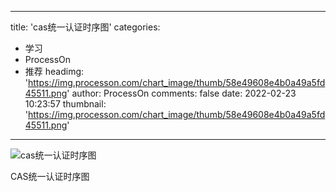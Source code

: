 
---
title: 'cas统一认证时序图'
categories: 
 - 学习
 - ProcessOn
 - 推荐
headimg: 'https://img.processon.com/chart_image/thumb/58e49608e4b0a49a5fd45511.png'
author: ProcessOn
comments: false
date: 2022-02-23 10:23:57
thumbnail: 'https://img.processon.com/chart_image/thumb/58e49608e4b0a49a5fd45511.png'
---

<div>   
<img class="thumb" alt="cas统一认证时序图" src="https://img.processon.com/chart_image/thumb/58e49608e4b0a49a5fd45511.png" referrerpolicy="no-referrer">
<p>CAS统一认证时序图</p>  
</div>
            